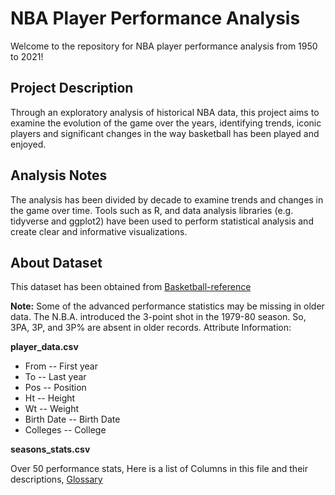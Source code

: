 # NBA Player Performance Analysis

Welcome to the repository for NBA player performance analysis from 1950 to 2021!

## Project Description
Through an exploratory analysis of historical NBA data, this project aims to examine the evolution of the game over the years, identifying trends, iconic players and significant changes in the way basketball has been played and enjoyed.

## Analysis Notes
The analysis has been divided by decade to examine trends and changes in the game over time. Tools such as R, and data analysis libraries (e.g. tidyverse and ggplot2) have been used to perform statistical analysis and create clear and informative visualizations.

## About Dataset
This dataset has been obtained from [Basketball-reference](https://www.basketball-reference.com)

**Note:** Some of the advanced performance statistics may be missing in older data.
The N.B.A. introduced the 3-point shot in the 1979-80 season. So, 3PA, 3P, and 3P% are absent in older records.
Attribute Information:

**player_data.csv**

* From -- First year
* To -- Last year
* Pos -- Position
* Ht -- Height
* Wt -- Weight
* Birth Date -- Birth Date
* Colleges -- College

**seasons_stats.csv** 

Over 50 performance stats,
Here is a list of Columns in this file and their descriptions, [Glossary](https://www.basketball-reference.com/about/glossary.html)
